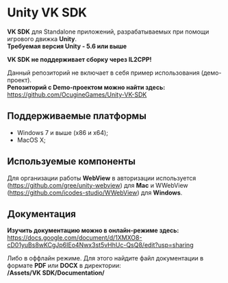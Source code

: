 # Unity VK SDK
**VK SDK** для Standalone приложений, разрабатываемых при помощи игрового движка **Unity**.<br/>
**Требуемая версия Unity - 5.6 или выше**

**VK SDK не поддерживает сборку через IL2CPP!**

Данный репозиторий не включает в себя пример использования (демо-проект).<br/>
**Репозиторий с Demo-проектом можно найти здесь:**<br/>
https://github.com/OcugineGames/Unity-VK-SDK

## Поддерживаемые платформы
- Windows 7 и выше (x86 и x64);
- MacOS X;

## Используемые компоненты
Для организации работы **WebView** в авторизации используется (https://github.com/gree/unity-webview) для **Mac** и WWebView (https://github.com/icodes-studio/WWebView) для **Windows**.

## Документация
**Изучить документацию можно в онлайн-режиме здесь:**<br/>
https://docs.google.com/document/d/1XMXO8-cD01yuBs8wKCgJp6IEo4Nwx3st5vHhUc-QsQ8/edit?usp=sharing

Либо в оффлайн режиме. Для этого найдите файл документации в формате **PDF** или **DOCX** в директории:<br/>
**/Assets/VK SDK/Documentation/**
